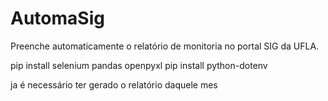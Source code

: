 # AutomaSig
Preenche automaticamente o relatório de monitoria no portal SIG da UFLA.


pip install selenium pandas openpyxl
pip install python-dotenv


ja é necessário ter gerado o relatório daquele mes